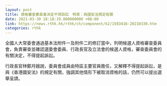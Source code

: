 ```yaml
---
layout: post
title: 資格審查委員會決定不得訴訟　特首：與國安法規定有關
date: 2021-03-30 18:18:19.000000000 +08:00
link: https://news.rthk.hk/rthk/ch/component/k2/1583416-20210330.htm
categories: rthk
---
```


全國人大常委會通過基本法附件一及附件二的修訂當中，列明候選人資格審查委員會，負責審查並確認選委會委員、行政長官及立法會的候選人資格，審查委員會的有關決定，不得提起訴訟。

行政長官林鄭月娥說，委員會成員由特區主要官員擔任，又解釋不得提起訴訟，是與《香港國安法》的規定有關，強調其他情形下被取消資格的話，仍然可以提出選舉呈請。
